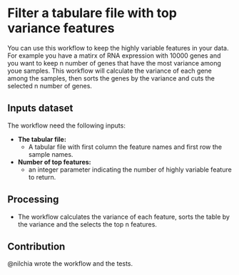 # Filter a tabulare file with top variance features

You can use this workflow to keep the highly variable features in your data.
For example you have a matirx of RNA expression with 10000 genes and you want to keep n number of genes that have the most variance among youe samples.
This workflow will calculate the variance of each gene among the samples, then sorts the genes by the variance and cuts the selected n number of genes.

## Inputs dataset

The workflow need the following inputs:
- **The tabular file:**
    - A tabular file with first column the feature names and first row the sample names.
- **Number of top features:**
    - an integer parameter indicating the number of highly variable feature to return.

## Processing

- The workflow calculates the variance of each feature, sorts the table by the variance and the selects the top n features.

## Contribution

@nilchia wrote the workflow and the tests.